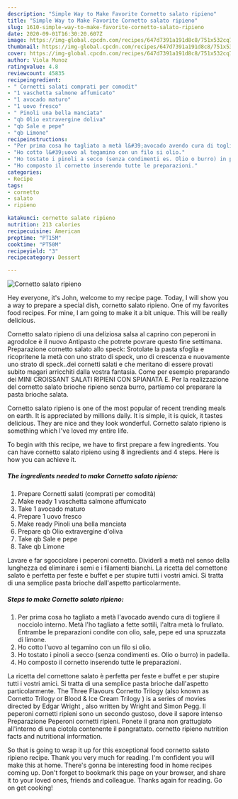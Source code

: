 ```yaml
---
description: "Simple Way to Make Favorite Cornetto salato ripieno"
title: "Simple Way to Make Favorite Cornetto salato ripieno"
slug: 1610-simple-way-to-make-favorite-cornetto-salato-ripieno
date: 2020-09-01T16:30:20.607Z
image: https://img-global.cpcdn.com/recipes/647d7391a191d8c8/751x532cq70/cornetto-salato-ripieno-recipe-main-photo.jpg
thumbnail: https://img-global.cpcdn.com/recipes/647d7391a191d8c8/751x532cq70/cornetto-salato-ripieno-recipe-main-photo.jpg
cover: https://img-global.cpcdn.com/recipes/647d7391a191d8c8/751x532cq70/cornetto-salato-ripieno-recipe-main-photo.jpg
author: Viola Munoz
ratingvalue: 4.8
reviewcount: 45835
recipeingredient:
- " Cornetti salati comprati per comodit"
- "1 vaschetta salmone affumicato"
- "1 avocado maturo"
- "1 uovo fresco"
- " Pinoli una bella manciata"
- "qb Olio extravergine doliva"
- "qb Sale e pepe"
- "qb Limone"
recipeinstructions:
- "Per prima cosa ho tagliato a metà l&#39;avocado avendo cura di togliere il nocciolo interno. Metà l&#39;ho tagliato a fette sottili, l&#39;altra metà lo frullato. Entrambe le preparazioni condite con olio, sale, pepe ed una spruzzata di limone."
- "Ho cotto l&#39;uovo al tegamino con un filo si olio."
- "Ho tostato i pinoli a secco (senza condimenti es. Olio o burro) in padella."
- "Ho composto il cornetto inserendo tutte le preparazioni."
categories:
- Recipe
tags:
- cornetto
- salato
- ripieno

katakunci: cornetto salato ripieno 
nutrition: 213 calories
recipecuisine: American
preptime: "PT15M"
cooktime: "PT50M"
recipeyield: "3"
recipecategory: Dessert

---
```



![Cornetto salato ripieno](https://img-global.cpcdn.com/recipes/647d7391a191d8c8/751x532cq70/cornetto-salato-ripieno-recipe-main-photo.jpg)

Hey everyone, it's John, welcome to my recipe page. Today, I will show you a way to prepare a special dish, cornetto salato ripieno. One of my favorites food recipes. For mine, I am going to make it a bit unique. This will be really delicious.

Cornetto salato ripieno di una deliziosa salsa al caprino con peperoni in agrodolce è il nuovo Antipasto che potrete povrare questo fine settimana. Preparazione cornetto salato allo speck: Srotolate la pasta sfoglia e ricopritene la metà con uno strato di speck, uno di crescenza e nuovamente uno strato di speck..dei cornetti salati e che meritano di essere provati subito magari arricchiti dalla vostra fantasia. Come per esempio preparando dei MINI CROISSANT SALATI RIPIENI CON SPIANATA E. Per la realizzazione del cornetto salato brioche ripieno senza burro, partiamo col preparare la pasta brioche salata.

Cornetto salato ripieno is one of the most popular of recent trending meals on earth. It is appreciated by millions daily. It is simple, it is quick, it tastes delicious. They are nice and they look wonderful. Cornetto salato ripieno is something which I've loved my entire life.


To begin with this recipe, we have to first prepare a few ingredients. You can have cornetto salato ripieno using 8 ingredients and 4 steps. Here is how you can achieve it.

<!--inarticleads1-->

##### The ingredients needed to make Cornetto salato ripieno:

1. Prepare  Cornetti salati (comprati per comodità)
1. Make ready 1 vaschetta salmone affumicato
1. Take 1 avocado maturo
1. Prepare 1 uovo fresco
1. Make ready  Pinoli una bella manciata
1. Prepare qb Olio extravergine d&#39;oliva
1. Take qb Sale e pepe
1. Take qb Limone


Lavare e far sgocciolare i peperoni cornetto. Dividerli a metà nel senso della lunghezza ed eliminare i semi e i filamenti bianchi. La ricetta del cornettone salato è perfetta per feste e buffet e per stupire tutti i vostri amici. Si tratta di una semplice pasta brioche dall&#39;aspetto particolarmente. 

<!--inarticleads2-->

##### Steps to make Cornetto salato ripieno:

1. Per prima cosa ho tagliato a metà l&#39;avocado avendo cura di togliere il nocciolo interno. Metà l&#39;ho tagliato a fette sottili, l&#39;altra metà lo frullato. Entrambe le preparazioni condite con olio, sale, pepe ed una spruzzata di limone.
1. Ho cotto l&#39;uovo al tegamino con un filo si olio.
1. Ho tostato i pinoli a secco (senza condimenti es. Olio o burro) in padella.
1. Ho composto il cornetto inserendo tutte le preparazioni.


La ricetta del cornettone salato è perfetta per feste e buffet e per stupire tutti i vostri amici. Si tratta di una semplice pasta brioche dall&#39;aspetto particolarmente. The Three Flavours Cornetto Trilogy (also known as Cornetto Trilogy or Blood &amp; Ice Cream Trilogy ) is a series of movies directed by Edgar Wright , also written by Wright and Simon Pegg. Il peperoni cornetti ripieni sono un secondo gustoso, dove il sapore intenso Preparazione Peperoni cornetti ripieni. Ponete il grana non grattugiato all&#39;interno di una ciotola contenente il pangrattato. cornetto ripieno nutrition facts and nutritional information. 

So that is going to wrap it up for this exceptional food cornetto salato ripieno recipe. Thank you very much for reading. I'm confident you will make this at home. There's gonna be interesting food in home recipes coming up. Don't forget to bookmark this page on your browser, and share it to your loved ones, friends and colleague. Thanks again for reading. Go on get cooking!
